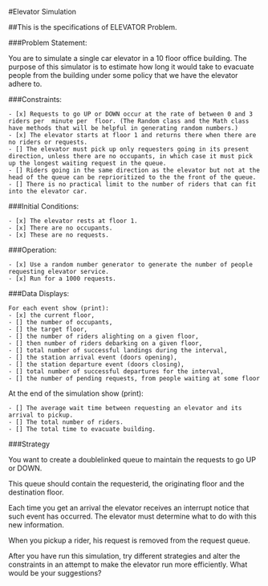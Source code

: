 

#Elevator Simulation

##This is the specifications of ELEVATOR Problem.

###Problem Statement:

You are to simulate a single car elevator in a 10 floor office building. The purpose of this simulator is to estimate how long it would take to evacuate people from the building under some policy that we have the elevator adhere to.

###Constraints:
```
- [x] Requests to go UP or DOWN occur at the rate of between 0 and 3 riders per  minute per  floor. (The Random class and the Math class have methods that will be helpful in generating random numbers.)
- [x] The elevator starts at floor 1 and returns there when there are no riders or requests.
- [] The elevator must pick up only requesters going in its present direction, unless there are no occupants, in which case it must pick up the longest waiting request in the queue.
- [] Riders going in the same direction as the elevator but not at the head of the queue can be reprioritized to the the front of the queue.
- [] There is no practical limit to the number of riders that can fit into the elevator car.
```
 

###Initial Conditions:
```
- [x] The elevator rests at floor 1.
- [x] There are no occupants.
- [x] These are no requests.
```
###Operation:
```
- [x] Use a random number generator to generate the number of people requesting elevator service.
- [x] Run for a 1000 requests.
```
###Data Displays:
```
For each event show (print):
- [x] the current floor,
- [] the number of occupants,
- [] the target floor,
- [] the number of riders alighting on a given floor,
- [] then number of riders debarking on a given floor,
- [] total number of successful landings during the interval,
- [] the station arrival event (doors opening),
- [] the station departure event (doors closing),
- [] total number of successful departures for the interval,
- [] the number of pending requests, from people waiting at some floor
```
 

 

At the end of the simulation show (print):
```
- [] The average wait time between requesting an elevator and its arrival to pickup.
- [] The total number of riders.
- [] The total time to evacuate building.
```
 

###Strategy

You want to create a doublelinked queue to maintain the requests to go UP or DOWN.

This queue should contain the requesterid, the originating floor and the destination floor.

Each time you get an arrival the elevator receives an interrupt notice that such event has occurred. The elevator must determine what to do with this new information.

When you pickup a rider, his request is removed from the request queue.

After you have run this simulation, try different strategies and alter the constraints in an attempt to make the elevator run more efficiently. What would be your suggestions?